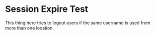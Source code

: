 Session Expire Test
===================

This thing here tries to logout users if the same username is used from more than one location.

